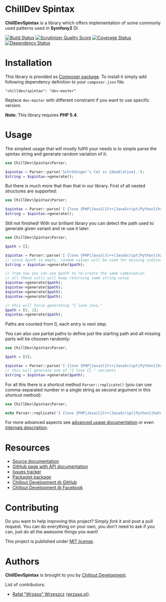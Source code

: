<!---
# This file is part of the ChillDev Spintax library.
#
# @author Rafał Wrzeszcz <rafal.wrzeszcz@wrzasq.pl>
# @copyright 2014 © by Rafał Wrzeszcz - Wrzasq.pl.
# @version 0.0.1
# @since 0.0.1
# @package ChillDev\Spintax
-->

# ChillDev Spintax

**ChillDevSpintax** is a library which offers implementation of some commonly used patterns used in **Symfony2** DI.

[![Build Status](https://travis-ci.org/chilloutdevelopment/ChillDevSpintax.png)](https://travis-ci.org/chilloutdevelopment/ChillDevSpintax)
[![Scrutinizer Quality Score](https://scrutinizer-ci.com/g/chilloutdevelopment/ChillDevSpintax/badges/quality-score.png?s=2db247278a9b22e9d22e14f94a5d5fc4dc826f00)](https://scrutinizer-ci.com/g/chilloutdevelopment/ChillDevSpintax/)
[![Coverage Status](https://coveralls.io/repos/chilloutdevelopment/ChillDevSpintax/badge.png?branch=develop)](https://coveralls.io/r/chilloutdevelopment/ChillDevSpintax)
[![Dependency Status](https://www.versioneye.com/user/projects/52e15a98ec137583360000bb/badge.png)](https://www.versioneye.com/user/projects/52e15a98ec137583360000bb)

# Installation

This library is provided as [Composer package](https://packagist.org/packages/chilldev/spintax). To install it simply add following dependency definition to your `composer.json` file:

```
"chilldev/spintax": "dev-master"
```

Replace `dev-master` with different constraint if you want to use specific version.

**Note:** This library requires **PHP 5.4**.

# Usage

The simplest usage that will mostly fulfill your needs is to simple parse the spintax string and generate random variation of it:

```php
use ChillDev\Spintax\Parser;

$spintax = Parser::parse('Schrödinger’s Cat is {dead|alive}.');
$string = $spintax->generate();
```

But there is much more that than that in our library. First of all nested structures are supported:

```php
use ChillDev\Spintax\Parser;

$spintax = Parser::parse('I {love {PHP|Java|C|C++|JavaScript|Python}|hate Ruby}.');
$string = $spintax->generate();
```

Still not finished! With our brilliant library you can detect the path used to generate given variant and re-use it later:

```php
use ChillDev\Spintax\Parser;

$path = [];

$spintax = Parser::parse('I {love {PHP|Java|C|C++|JavaScript|Python}|hate Ruby}.');
// since $path is empty, random values will be used for missing indices and $path will be filled with them
$string = $spintax->generate($path);

// from now you can use $path to re-create the same combination
// all these calls will keep returning same string value
$spintax->generate($path);
$spintax->generate($path);
$spintax->generate($path);
$spintax->generate($path);

// this will force generating "I love Java."
$path = [0, 1];
$spintax->generate($path);
```

Paths are counted from 0, each entry is next step.

You can also use partial paths to define just the starting path and all missing parts will be choosen randomly:

```php
use ChillDev\Spintax\Parser;

$path = [0];

$spintax = Parser::parse('I {love {PHP|Java|C|C++|JavaScript|Python}|hate Ruby}.');
// this will generate one of "I love {}." variants
$string = $spintax->generate($path);
```

For all this there is a shortcut method `Parser::replicate()` (you can use comma-separated number in a single string as second argument in this shortcut method):

```php
use ChillDev\Spintax\Parser;

echo Parser::replicate('I {love {PHP|Java|C|C++|JavaScript|Python}|hate Ruby}.', '0,0');
```

For more advanced aspects see [advanced usage documentation](https://github.com/chilloutdevelopment/ChillDevSpintax/tree/master/Resources/doc/usage.md) or even [internals description](https://github.com/chilloutdevelopment/ChillDevSpintax/tree/master/Resources/doc/internals.md).

# Resources

-   [Source documentation](https://github.com/chilloutdevelopment/ChillDevSpintax/tree/master/Resources/doc/index.md)
-   [GitHub page with API documentation](http://chilloutdevelopment.github.io/ChillDevSpintax)
-   [Issues tracker](https://github.com/chilloutdevelopment/ChillDevSpintax/issues)
-   [Packagist package](https://packagist.org/packages/chilldev/spintax)
-   [Chillout Development @ GitHub](https://github.com/chilloutdevelopment)
-   [Chillout Development @ Facebook](http://www.facebook.com/chilldev)

# Contributing

Do you want to help improving this project? Simply *fork* it and post a pull request. You can do everything on your own, you don't need to ask if you can, just do all the awesome things you want!

This project is published under [MIT license](https://github.com/chilloutdevelopment/ChillDevSpintax/LICENSE).

# Authors

**ChillDevSpintax** is brought to you by [Chillout Development](http://chilldev.pl).

List of contributors:

-   [Rafał "Wrzasq" Wrzeszcz](https://github.com/rafalwrzeszcz) ([wrzasq.pl](http://wrzasq.pl)).

